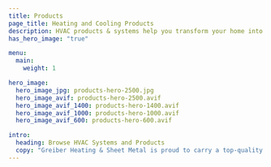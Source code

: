 ```yaml
---
title: Products
page_title: Heating and Cooling Products
description: HVAC products & systems help you transform your home into the healthy, comfortable, efficient, and controlled home of your dreams—a Carrier Home.
has_hero_image: "true"

menu:
  main:
    weight: 1

hero_image:
  hero_image_jpg: products-hero-2500.jpg
  hero_image_avif: products-hero-2500.avif
  hero_image_avif_1400: products-hero-1400.avif
  hero_image_avif_1000: products-hero-1000.avif
  hero_image_avif_600: products-hero-600.avif

intro:
  heading: Browse HVAC Systems and Products
  copy: "Greiber Heating & Sheet Metal is proud to carry a top-quality line of Carrier products, ranging from Air Conditioners and Furnaces and even Humidifiers and Controls. Browse our selection of products below or call us for more information."
---
```

